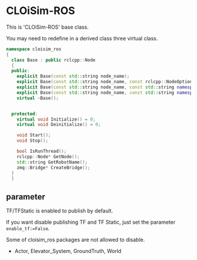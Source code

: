 # CLOiSim-ROS

This is 'CLOiSim-ROS' base class.

You may need to redefine in a derived class three virtual class.

```c++
namespace cloisim_ros
{
  class Base : public rclcpp::Node
  {
  public:
    explicit Base(const std::string node_name);
    explicit Base(const std::string node_name, const rclcpp::NodeOptions &options);
    explicit Base(const std::string node_name, const std::string namespace_);
    explicit Base(const std::string node_name, const std::string namespace_, const rclcpp::NodeOptions &options);
    virtual ~Base();


  protected:
    virtual void Initialize() = 0;
    virtual void Deinitialize() = 0;

    void Start();
    void Stop();

    bool IsRunThread();
    rclcpp::Node* GetNode();
    std::string GetRobotName();
    zmq::Bridge* CreateBridge();
  }
  }
```

## parameter

TF/TFStatic is enabled to publish by default.

If you want disable publishing TF and TF Static, just set the parameter `enable_tf:=False`.

Some of cloisim_ros packages are not allowed to disable.

- Actor, Elevator_System, GroundTruth, World
